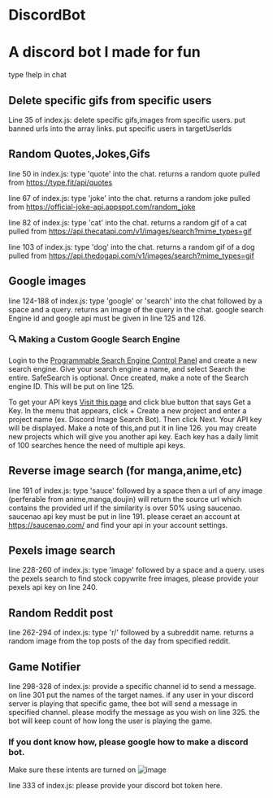 # DiscordBot
# A discord bot I made for fun
type !help in chat

## Delete specific gifs from specific users
Line 35 of index.js: delete specific gifs,images from specific users. put banned urls into the array links. put specific users in targetUserIds

## Random Quotes,Jokes,Gifs
line 50 in index.js: type 'quote' into the chat. returns a random quote pulled from https://type.fit/api/quotes

line 67 of index.js: type 'joke' into the chat. returns a random joke pulled from https://official-joke-api.appspot.com/random_joke

line 82 of index.js: type 'cat' into the chat. returns a random gif of a cat pulled from https://api.thecatapi.com/v1/images/search?mime_types=gif

line 103 of index.js: type 'dog' into the chat. returns a random gif of a dog pulled from https://api.thedogapi.com/v1/images/search?mime_types=gif

## Google images
line 124-188 of index.js: type 'google' or 'search' into the chat followed by a space and a query. returns an image of the query in the chat. google search Engine id and google api must be given in line 125 and 126. 
### 🔍 Making a Custom Google Search Engine
Login to the [Programmable Search Engine Control Panel](https://programmablesearchengine.google.com/) and create a new search engine.
Give your search engine a name, and select Search the entire. SafeSearch is optional.
Once created, make a note of the Search engine ID. This will be put on line 125.

To get your API keys [Visit this page](https://developers.google.com/custom-search/v1/overview#api_key) and click blue button that says Get a Key.
In the menu that appears, click + Create a new project and enter a project name (ex. Discord Image Search Bot). Then click Next.
Your API key will be displayed. Make a note of this,and put it in line 126. you may create new projects which will give you another api key. Each key has a daily limit of 100 searches hence the need of multiple api keys.

## Reverse image search (for manga,anime,etc)
line 191 of index.js: type 'sauce' followed by a space then a url of any image (perferable from anime,manga,doujin) will return the source url which contains the provided url if the similarity is over 50% using saucenao. 
saucenao api key must be put in line 191. please ceraet an account at https://saucenao.com/ and find your api in your account settings.

## Pexels image search
line 228-260 of index.js: type 'image' followed by a space and a query. uses the pexels search to find stock copywrite free images, please provide your pexels api key on line 240.

## Random Reddit post
line 262-294 of index.js: type 'r/' followed by a subreddit name. returns a random image from the top posts of the day from specified reddit.

## Game Notifier
line 298-328 of index.js: provide a specific channel id to send a message. on line 301 put the names of the target names. if any user in your discord server is playing that specific game, thee bot will send a message in 
specified channel. please modify the message as you wish on line 325. the bot will keep count of how long the user is playing the game.

### If you dont know how, please google how to make a discord bot.
Make sure these intents are turned on ![image](https://github.com/sankeer-28/DiscordBot/assets/112449287/18afdf07-fa72-4a18-876c-1f25d6b1e4f1)

line 333 of index.js: please provide your discord bot token here. 

